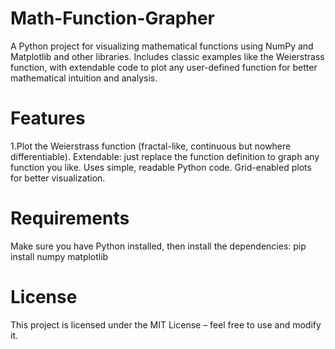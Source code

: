 # Math-Function-Grapher
A Python project for visualizing mathematical functions using NumPy and Matplotlib and other  libraries. Includes classic examples like the Weierstrass function, with extendable code to plot any user-defined function for better mathematical intuition and analysis.
# Features
1.Plot the Weierstrass function (fractal-like, continuous but nowhere differentiable).
Extendable: just replace the function definition to graph any function you like.
Uses simple, readable Python code.
Grid-enabled plots for better visualization.
# Requirements
Make sure you have Python installed, then install the dependencies:
pip install numpy matplotlib
# License
This project is licensed under the MIT License – feel free to use and modify it.
